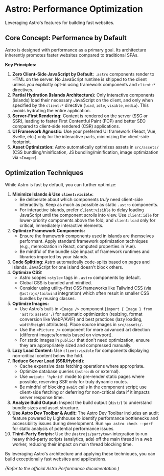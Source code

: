 # Astro: Performance Optimization

Leveraging Astro's features for building fast websites.

## Core Concept: Performance by Default

Astro is designed with performance as a primary goal. Its architecture inherently promotes faster websites compared to traditional SPAs.

**Key Principles:**

1.  **Zero Client-Side JavaScript by Default:** `.astro` components render to HTML on the server. No JavaScript runtime is shipped to the client unless you explicitly opt-in using framework components and `client:*` directives.
2.  **Partial Hydration (Islands Architecture):** Only interactive components (islands) load their necessary JavaScript on the client, and only when specified by the `client:*` directive (`load`, `idle`, `visible`, `media`). This avoids hydrating the entire application.
3.  **Server-First Rendering:** Content is rendered on the server (SSG or SSR), leading to faster First Contentful Paint (FCP) and better SEO compared to client-side rendered (CSR) applications.
4.  **UI Framework Agnostic:** Use your preferred UI framework (React, Vue, Svelte, etc.) only for the interactive parts, minimizing the client-side footprint.
5.  **Asset Optimization:** Astro automatically optimizes assets in `src/assets/` (CSS bundling/minification, JS bundling/minification, image optimization via `<Image>`).

## Optimization Techniques

While Astro is fast by default, you can further optimize:

1.  **Minimize Islands & Use `client:visible`:**
    *   Be deliberate about which components *truly* need client-side interactivity. Keep as much as possible as static `.astro` components.
    *   For interactive islands, prefer `client:visible` to delay loading JavaScript until the component scrolls into view. Use `client:idle` for lower-priority components above the fold, and `client:load` only for critical, immediately interactive elements.
2.  **Optimize Framework Components:**
    *   Ensure the framework components used in islands are themselves performant. Apply standard framework optimization techniques (e.g., memoization in React, computed properties in Vue).
    *   Be mindful of the bundle size impact of framework runtimes and libraries imported by your islands.
3.  **Code Splitting:** Astro automatically code-splits based on pages and islands. JavaScript for one island doesn't block others.
4.  **Optimize CSS:**
    *   Astro scopes `<style>` tags in `.astro` components by default.
    *   Global CSS is bundled and minified.
    *   Consider using utility-first CSS frameworks like Tailwind CSS (via `@astrojs/tailwind` integration) which often result in smaller CSS bundles by reusing classes.
5.  **Optimize Images:**
    *   Use Astro's built-in `<Image />` component (`import { Image } from 'astro:assets';`) for automatic optimization (resizing, format conversion like WebP/AVIF) and best practices (lazy loading, `width`/`height` attributes). Place source images in `src/assets/`.
    *   Use the `<Picture />` component for more advanced art direction (different images/formats based on viewport).
    *   For static images in `public/` that don't need optimization, ensure they are appropriately sized and compressed manually.
6.  **Lazy Load Content:** Use `client:visible` for components displaying non-critical content below the fold.
7.  **Reduce Server Load (SSR/Hybrid):**
    *   Cache expensive data fetching operations where appropriate.
    *   Optimize database queries (`astro:db` or external).
    *   Use `output: 'hybrid'` mode to pre-render static pages where possible, reserving SSR only for truly dynamic routes.
    *   Be mindful of blocking `await` calls in the component script; use client-side fetching or deferring for non-critical data if it impacts server response time.
8.  **Analyze Build Output:** Inspect the build output (`dist/`) to understand bundle sizes and asset structure.
9.  **Use Astro Dev Toolbar & Audit:** The Astro Dev Toolbar includes an audit feature powered by Lighthouse to identify performance bottlenecks and accessibility issues during development. Run `npx astro check --perf` for static analysis of potential performance issues.
10. **Third-Party Scripts:** Use the `@astrojs/partytown` integration to run heavy third-party scripts (analytics, ads) off the main thread in a web worker, reducing their impact on main thread blocking time.

By leveraging Astro's architecture and applying these techniques, you can build exceptionally fast websites and applications.

*(Refer to the official Astro Performance documentation.)*